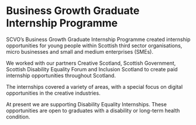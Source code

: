 # Business Growth Graduate Internship Programme

SCVO’s Business Growth Graduate Internship Programme created internship opportunities for young people within Scottish third sector organisations, micro businesses and small and medium enterprises (SMEs).

We worked with our partners Creative Scotland, Scottish Government, Scottish Disability Equality Forum and Inclusion Scotland to create paid internship opportunities throughout Scotland.

The internships covered a variety of areas, with a special focus on digital opportunities in the creative industries.

At present we are supporting Disability Equality Internships. These opportunities are open to graduates with a disability or long-term health condition.

